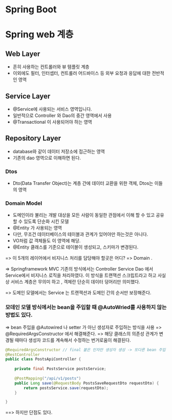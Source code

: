 # Spring Boot

# Spring web 계층

## Web Layer
+ 흔히 사용하는 컨트롤러와 뷰 템플릿 계층
+ 이외에도 필터, 인터셉터, 컨트롤러 어드바이스 등 외부 요청과 응답에 대한 전반적인 영역

## Service Layer
+ @Service에 사용되는 서비스 영역입니다.
+ 일반적으로 Controller 와 Dao의 중간 영역에서 사용
+ @Transactional 이 사용되어야 하는 영역

## Repository Layer
+ database와 같이 데이터 저장소에 접근하는 영역
+ 기존의 dao 영역으로 이해하면 된다.

### Dtos
+ Dto(Data Transfer Object)는 계층 간에 데이터 교환을 위한 객체, Dtos는 이들의 영역

### Domain Model
+ 도메인이라 불리는 개발 대상을 모든 사람이 동일한 관점에서 이해 할 수 있고 공유 할 수 있도록 단순화 시킨 모델
+ @Entity 가 사용되는 영역
+ 다만, 무조건 데이터베이스의 테이블과 관계가 있어야만 하는것은 아니다.
+ VO처럼 값 객체들도 이 영역에 해당.
+ @Entity 클래스를 기준으로 테이블이 생성되고, 스키마가 변경된다.

=> 이 5개의 레이어에서 비지니스 처리를 담당해야 할곳은 어디?
=> Domain .

=> Springframework MVC 기존의 방식에서는 Controller Service Dao 에서 Service에서 비지니스 로직을 처리하였다. 이 방식을 트랜잭션 스크립트라고 하고 사실상 서비스 계층은 무의미 하고 , 객체란 단순히 데이터 덩어리만 의미했다.

=> 도메인 모델에서는 Service 는 트랜잭션과 도메인 간의 순서만 보장해준다.


### 모데인 모델 방식에서는 bean을 주입할 때 @AutoWried를 사용하지 않는 방법도 있다.

=> bean 주입을 @Autowired 나 setter 가 아닌 생성자로 주입하는 방식을 사용
=> @RequiredArgsConstructor 에서 해결해준다.
=> 해당 클래스의 의존성 관계가 변경될 때마다 생성자 코드를 계속해서 수정하는 번거로움이 해결된다.

```java
@RequiredArgsConstructor // final 붙은 인자만 생성자 생성 -> 또다른 bean 주입
@RestController
public class PostsApiController {
	
	private final PostsService postsService;
	
	@PostMapping("/api/v1/posts")
	public Long save(@RequestBody PostsSaveRequestDto requestDto) {
		return postsService.save(requestDto);
	}

}
```
==> 하지만 단점도 있다.
